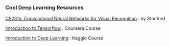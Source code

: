 ### Cool Deep Learning Resources

[CS231n: Convolutional Neural Networks for Visual Recognition](https://www.youtube.com/watch?v=NfnWJUyUJYU&list=PLkt2uSq6rBVctENoVBg1TpCC7OQi31AlC) : by Stanford

[Introduction to Tensorflow](https://www.coursera.org/learn/introduction-tensorflow/home/welcome) : Coursera Course

[Introduction to Deep Learning](https://www.kaggle.com/learn/intro-to-deep-learning) : Kaggle Course
